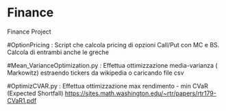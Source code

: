 # Finance
Finance Project

#OptionPricing :
Script che calcola pricing di opzioni Call/Put con MC e BS.
Calcola di entrambi anche le greche

#Mean_VarianceOptimization.py :
Effettua ottimizzazione media-varianza ( Markowitz) estraendo tickers da wikipedia o caricando file csv

#OptimizCVAR.py :
Effettua ottimizzazione max rendimento - min CVaR (Expected Shortfall) https://sites.math.washington.edu/~rtr/papers/rtr179-CVaR1.pdf
